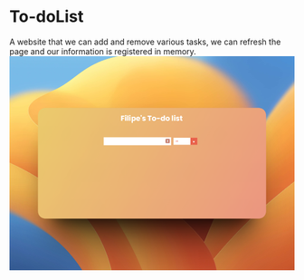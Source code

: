 # To-doList
A website that we can add and remove various tasks, we can refresh the page and our information is registered in memory.
<br>
<img src="270shots_so.png" alt="example_img">
